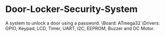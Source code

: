 # Door-Locker-Security-System
A system to unlock a door using a password.
\Board: ATmega32
\Drivers: GPIO, Keypad, LCD, Timer, UART, I2C, EEPROM, Buzzer and DC Motor.
